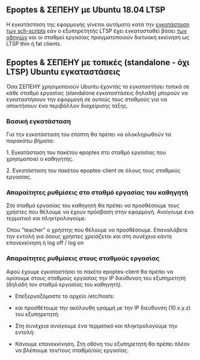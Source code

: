 ## Epoptes & ΣΕΠΕΗΥ με Ubuntu 18.04 LTSP

Η εγκατάσταση της εφαρμογής γίνεται αυτόματα κατά την [εγκατάσταση των
sch-scripts](Εγκατάσταση) εάν ο
εξυπηρετητής LTSP έχει εγκατασταθεί βάσει [των
οδηγιών](LTSP) και οι σταθμοί εργασίας
πραγματοποιούν δικτυακή εκκίνηση ως LTSP thin ή fat clients.

## Epoptes & ΣΕΠΕΗΥ με τοπικές (standalone - όχι LTSP) Ubuntu εγκαταστάσεις

Όσα ΣΕΠΕΗΥ χρησιμοποιούν Ubuntu έχοντάς το εγκαταστήσει τοπικά σε κάθε
σταθμό εργασίας (standalone εγκαταστάσεις δηλαδή) μπορούν να
εγκαταστήσουν την εφαρμογή σε αυτούς τους σταθμούς για να
αποκτήσουν ένα περιβάλλον διαχείρισης τάξης.

### Βασική εγκατάσταση

Για την εγκατάσταση του επόπτη θα πρέπει να ολοκληρωθούν τα παρακάτω
βήματα:

1\. Εγκατάσταση του πακέτου epoptes στο σταθμό εργασίας που χρησιμοποιεί
ο καθηγητής.

2\. Εγκατάσταση του πακέτου epoptes-client σε όλους τους σταθμούς
εργασίας.

### Απαραίτητες ρυθμίσεις στο σταθμό εργασίας του καθηγητή

Στο σταθμό εργασίας του καθηγητή θα πρέπει να προσθέσουμε τους χρήστες
που θέλουμε να έχουν πρόσβαση στην εφαρμογή. Ανοίγουμε ένα τερματικό
και πληκτρολογούμε:

Όπου "teacher" ο χρήστης που θέλουμε να προσθέσουμε. Επαναλάβετε την
εντολή για όσους χρήστες χρειάζεται και στη συνέχεια κάντε
επανεκκίνηση ή log off / log on

### Απαραίτητες ρυθμίσεις στους σταθμούς εργασίας

Αφού έχουμε εγκαταστήσει το πακέτο epoptes-client θα πρέπει να ορίσουμε
στους σταθμούς εργασίας την IP διεύθυνση του εξυπηρετητή (δηλαδή τον
σταθμό εργασίας του καθηγητή).

  - Επεξεργαζόμαστε το αρχείο /etc/hosts:

<!-- end list -->

  - και προσθέτουμε την ακόλουθη γραμμή με την IP διεύθυνση (10.x.y.z)
    του εξυπηρετητή:

<!-- end list -->

  - Στη συνέχεια ανοίγουμε ένα τερματικό και πληκτρολογούμε την εντολή:

<!-- end list -->

  - Κάνουμε επανεκκίνηση. Στη οθόνη του εξυπηρετητή θα πρέπει πλέον να
    βλέπουμε τον/τους σταθμό/ούς εργασίας.